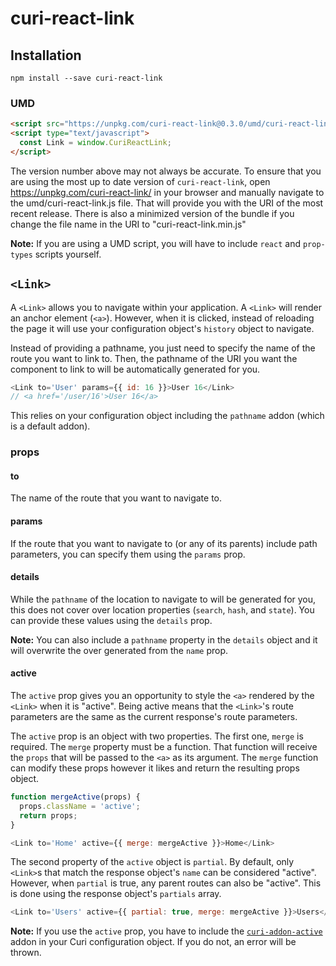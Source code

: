 # curi-react-link

## Installation

```
npm install --save curi-react-link
```

### UMD

```html
<script src="https://unpkg.com/curi-react-link@0.3.0/umd/curi-react-link.js"></script>
<script type="text/javascript">
  const Link = window.CuriReactLink;
</script>
```

The version number above may not always be accurate. To ensure that you are using the most
up to date version of `curi-react-link`, open https://unpkg.com/curi-react-link/ in your
browser and manually navigate to the umd/curi-react-link.js file. That will provide you
with the URI of the most recent release. There is also a minimized version of the bundle
if you change the file name in the URI to "curi-react-link.min.js"

**Note:** If you are using a UMD script, you will have to include `react` and `prop-types` scripts yourself.

## `<Link>`

A `<Link>` allows you to navigate within your application. A `<Link>` will render an anchor element (`<a>`). However, when it is clicked, instead of reloading the page it will use your configuration object's `history` object to navigate.

Instead of providing a pathname, you just need to specify the name of the route you want to link to. Then, the pathname of the URI you want the component to link to will be automatically generated for you.

```js
<Link to='User' params={{ id: 16 }}>User 16</Link>
// <a href='/user/16'>User 16</a>
```

This relies on your configuration object including the `pathname` addon (which is a default addon).

### props

#### to

The name of the route that you want to navigate to.

#### params

If the route that you want to navigate to (or any of its parents) include path parameters, you can specify them using the `params` prop.

#### details

While the `pathname` of the location to navigate to will be generated for you, this does not cover over location properties (`search`, `hash`, and `state`). You can provide these values using the `details` prop.

**Note:** You can also include a `pathname` property in the `details` object and it will overwrite the over generated from the `name` prop.

#### active

The `active` prop gives you an opportunity to style the `<a>` rendered by the `<Link>` when it is "active". Being active means that the `<Link>`'s route parameters are the same as the current response's route parameters.

The `active` prop is an object with two properties. The first one, `merge` is required. The `merge` property must be a function. That function will receive the `props` that will be passed to the `<a>` as its argument. The `merge` function can modify these props however it likes and return the resulting props object.

```js
function mergeActive(props) {
  props.className = 'active';
  return props;
}

<Link to='Home' active={{ merge: mergeActive }}>Home</Link>
```

The second property of the `active` object is `partial`. By default, only `<Link>`s that match the response object's `name` can be considered "active". However, when `partial` is true, any parent routes can also be "active". This is done using the response object's `partials` array.

```js
<Link to='Users' active={{ partial: true, merge: mergeActive }}>Users</Link>
```

**Note:** If you use the `active` prop, you have to include the [`curi-addon-active`](../curi-addon-active) addon in your Curi configuration object. If you do not, an error will be thrown.
